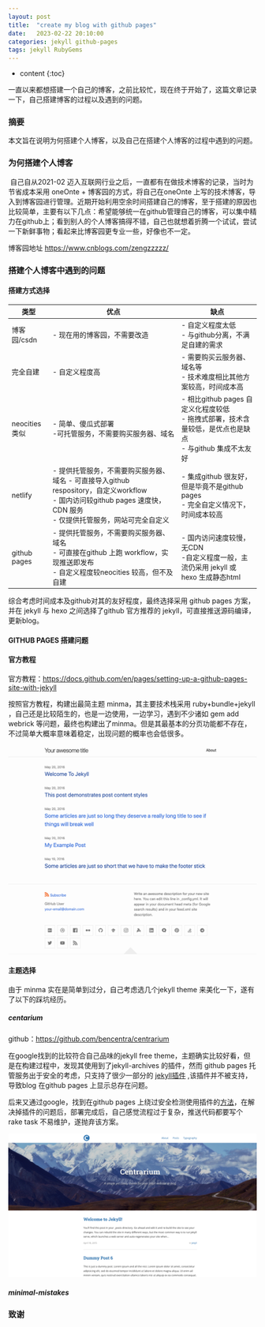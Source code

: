 ```yaml
---
layout: post
title:  "create my blog with github pages"
date:   2023-02-22 20:10:00
categories: jekyll github-pages
tags: jekyll RubyGems
---
```


* content
{:toc}

一直以来都想搭建一个自己的博客，之前比较忙，现在终于开始了，这篇文章记录一下，自己搭建博客的过程以及遇到的问题。





### 摘要

本文旨在说明为何搭建个人博客，以及自己在搭建个人博客的过程中遇到的问题。

### 为何搭建个人博客

​     自己自从2021-02 迈入互联网行业之后，一直都有在做技术博客的记录，当时为节省成本采用 oneOnte + 博客园的方式，将自己在oneOnte 上写的技术博客，导入到博客园进行管理。近期开始利用空余时间搭建自己的博客，至于搭建的原因也比较简单，主要有以下几点：希望能够统一在github管理自己的博客，可以集中精力在github上；看到别人的个人博客搞得不错，自己也就想着折腾一个试试，尝试一下新鲜事物；看起来比博客园更专业一些，好像也不一定。

博客园地址 https://www.cnblogs.com/zengzzzzz/

### 搭建个人博客中遇到的问题

#### 搭建方式选择

| 类型          | 优点                                                         | 缺点                                                         |
| ------------- | ------------------------------------------------------------ | ------------------------------------------------------------ |
| 博客园/csdn   | - 现在用的博客园，不需要改造<br>                                 | - 自定义程度太低 <br> - 与github分离，不满足自建的需求<br>            |
| 完全自建      | - 自定义程度高  <br>                                               | - 需要购买云服务器、域名等 <br> - 技术难度相比其他方案较高，时间成本高 <br> |
| neocities类似 | - 简单、傻瓜式部署 <br>  -可托管服务，不需要购买服务器、域名 <br>      | - 相比github pages 自定义化程度较低  <br>- 拖拽式部署，技术含量较低，是优点也是缺点 <br> - 与github 集成不太友好 <br> |
| netlify       | - 提供托管服务，不需要购买服务器、域名 - 可直接导入github respository，自定义workflow <br> - 国内访问较github pages 速度快，CDN 服务 <br> - 仅提供托管服务，网站可完全自定义 <br>| - 集成github 很友好，但是毕竟不是github pages <br> - 完全自定义情况下，时间成本较高 <br> |
| github pages  | - 提供托管服务，不需要购买服务器、域名 <br> - 可直接在github 上跑 workflow，实现推送即发布 <br> - 自定义程度较neocities 较高，但不及自建 <br> | - 国内访问速度较慢，无CDN <br> -自定义程度一般，主流仍采用  jekyll 或 hexo 生成静态html <br> |

综合考虑时间成本及github对其的友好程度，最终选择采用 github pages 方案，并在 jekyll 与 hexo 之间选择了github 官方推荐的 jekyll，可直接推送源码编译，更新blog。

#### GITHUB PAGES 搭建问题

#### 官方教程

官方教程：https://docs.github.com/en/pages/setting-up-a-github-pages-site-with-jekyll

按照官方教程，构建出最简主题 minma，其主要技术栈采用 ruby+bundle+jekyll ，自己还是比较陌生的，也是一边使用，一边学习，遇到不少诸如 gem add webrick 等问题，最终也构建出了minma。但是其最基本的分页功能都不存在，不过简单大概率意味着稳定，出现问题的概率也会低很多。

![image-20230227193934377](/img/2023-02-27-minma.png)

#### 主题选择

由于 minma 实在是简单到过分，自己考虑选几个jekyll theme 来美化一下，遂有了以下的踩坑经历。

##### centarium

github：https://github.com/bencentra/centrarium

在google找到的比较符合自己品味的jekyll free theme，主题确实比较好看，但是在构建过程中，发现其使用到了jekyll-archives 的插件，然而 github pages 托管服务出于安全的考虑，只支持了很少一部分的 [jekyll插件](https://pages.github.com/versions/) ,该插件并不被支持，导致blog 在github pages 上显示总存在问题。

后来又通过google，找到在github pages 上绕过安全检测使用插件的[方法](http://ixti.net/software/2013/01/28/using-jekyll-plugins-on-github-pages.html)，在解决掉插件的问题后，部署完成后，自己感觉流程过于复杂，推送代码都要写个 rake task 不易维护，遂抛弃该方案。

![image-20230227195334526](/img/2023-02-27-centarium.png)

##### minimal-mistakes





### 致谢

